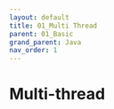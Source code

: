 ```yaml
---
layout: default
title: 01_Multi Thread
parent: 01_Basic
grand_parent: Java
nav_order: 1
---
```


# Multi-thread
